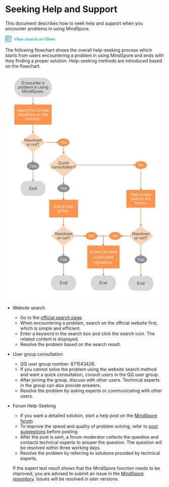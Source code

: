 ﻿# Seeking Help and Support

This document describes how to seek help and support when you encounter problems in using MindSpore.

<a href="https://gitee.com/mindspore/docs/blob/master/docs/source_en/help_seeking_path.md" target="_blank"><img src="./_static/logo_source.png"></a>

The following flowchart shows the overall help-seeking process which starts from users encountering a problem in using MindSpore and ends with they finding a proper solution. Help-seeking methods are introduced based on the flowchart.

![solution](./images/help_seeking_path.png)

- Website search

  - Go to the [official search page](https://www.mindspore.cn/search/en).
  - When encountering a problem, search on the official website first, which is simple and efficient.
  - Enter a keyword in the search box and click the search icon. The related content is displayed.
  - Resolve the problem based on the search result.


- User group consultation

  - QQ user group number: 871543426.
  - If you cannot solve the problem using the website search method and want a quick consultation, consult users in the QQ user group.
  - After joining the group, discuss with other users. Technical experts in the group can also provide answers.
  - Resolve the problem by asking experts or communicating with other users.


- Forum Help-Seeking

  - If you want a detailed solution, start a help post on the [MindSpore forum](https://bbs.huaweicloud.com/forum/forum-1076-1.html).
  - To improve the speed and quality of problem solving, refer to [post suggestions](https://bbs.huaweicloud.com/forum/thread-69695-1-1.html) before posting.
  - After the post is sent, a forum moderator collects the question and contacts technical experts to answer the question. The question will be resolved within three working days.
  - Resolve the problem by referring to solutions provided by technical experts.
  
  If the expert test result shows that the MindSpore function needs to be improved, you are advised to submit an issue in the [MindSpore repository](https://gitee.com/mindspore). Issues will be resolved in later versions.